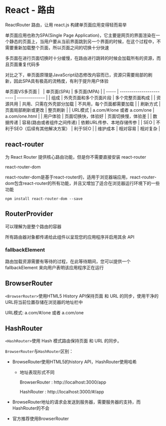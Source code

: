 # React - 路由

ReactRouter 路由，让用 react.js 构建单页面应用变得轻而易举

单页面应用也称为SPA(Single Page Application)，它主要是网页的界面渲染在一个静态的页面上，当用户要从当前界面跳到另一个界面的时候，在这个过程中，不需要重新加载整个页面，所以页面之间的切换十分快速

多页面在进行页面切换时十分缓慢，在路由进行跳转的时候会加载所有的资源，而且页面重复代码多

对比之下，单页面原理是JavaScript动态修改内容而已，资源只需要局部的刷新，因此SPA具有极高的流畅度，有利于提升用户体验

单页面VS多页面
|       | 单页面(SPA)                 | 多页面(MPA)       |
| ----- | ------------------------ | -------------- |
| 组成    | 外壳页面和多个页面片段              | 多个完整页面构成       |
| 资源共用  | 共用、只需在外壳部分加载             | 不共用，每个页面都需要加载  |
| 刷新方式  | 页面局部刷新或更改                | 整页刷新           |
| URL模式 | a.com/#/one 或者 a.com/one | a.com/one.html |
| 用户体验  | 页面切换快，体验好                | 页面切换慢，体验差      |
| 数据传递  | 容易(路由或者组件之间传递)           | 依赖URL传参、本地存储传参 |
| SEO   | 不利于SEO（后续有其他解决方案）        | 利于SEO          |
| 维护成本  | 相对容易                     | 相对复杂           |

## react-router

为 React Router 提供核心路由功能，但是你不需要直接安装 react-router

react-router-dom

react-router-dom是基于react-router的，适用于浏览器端应用，react-router-dom包含react-router的所有功能，并且又增加了适合在浏览器运行环境下的一些功能

```shell
npm install react-router-dom --save
```

## RouterProvider 

可以理解为是整个路由的容器

所有路由器对象都传递给此组件以呈现您的应用程序并启用其余 API

### fallbackElement
路由加载资源需要有等待的过程，在此等待期间，您可以提供一个 fallbackElement 来向用户表明该应用程序正在运行

## BrowserRouter

`<BrowserRouter>`使用HTML5 History API保持页面 和 URL 的同步，使用干净的URL将当前位置存储在浏览器的地址栏中

URL模式: a.com/#/one 或者 a.com/one

## HashRouter
`<HashRouter>`使用 Hash 模式路由保持页面 和 URL 的同步。

`BrowserRouter`与`HashRouter`区别：

- BrowseRouter使用HTML5的history API，HashRouter使用哈希

  - 地址表现形式不同

    BrowserRouter : http://localhost:3000/app

    HashRouter : http://localhost:3000/#/app

- BrowseRouter地址的请求会发送到服务器，需要服务器的支持，而HashRouter的不会

- 官方推荐使用BrowserRouter

